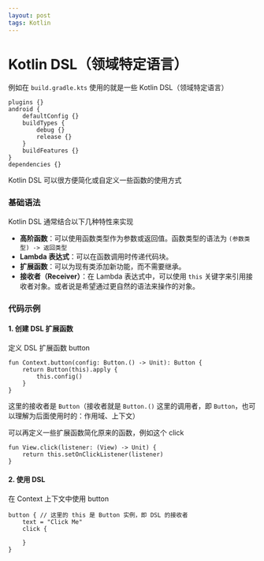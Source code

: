 ```yaml
---
layout: post
tags: Kotlin
---
```


# Kotlin DSL（领域特定语言）

例如在 `build.gradle.kts` 使用的就是一些 Kotlin DSL（领域特定语言）

```
plugins {}
android {
    defaultConfig {}
	buildTypes {
	    debug {}
	    release {}
	}
	buildFeatures {}
}
dependencies {}
```

Kotlin DSL 可以很方便简化或自定义一些函数的使用方式

### 基础语法

Kotlin DSL 通常结合以下几种特性来实现

- **高阶函数**：可以使用函数类型作为参数或返回值。函数类型的语法为 `(参数类型) -> 返回类型`
- **Lambda 表达式**：可以在函数调用时传递代码块。
- **扩展函数**：可以为现有类添加新功能，而不需要继承。
- **接收者（Receiver）**：在 Lambda 表达式中，可以使用 `this` 关键字来引用接收者对象。或者说是希望通过更自然的语法来操作的对象。

### 代码示例

#### 1. 创建 DSL 扩展函数

定义 DSL 扩展函数 button

```
fun Context.button(config: Button.() -> Unit): Button {
    return Button(this).apply {
        this.config()
    }
}
```

这里的接收者是 `Button`（接收者就是 `Button.()` 这里的调用者，即 `Button`，也可以理解为后面使用时的：作用域、上下文）

可以再定义一些扩展函数简化原来的函数，例如这个 click

```
fun View.click(listener: (View) -> Unit) {
    return this.setOnClickListener(listener)
}
```

#### 2. 使用 DSL

在 Context 上下文中使用 button

```
button { // 这里的 this 是 Button 实例，即 DSL 的接收者
    text = "Click Me"
    click { 
        
    }
}
```

